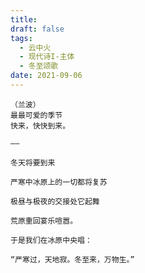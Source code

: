 ```yaml
---
title: 
draft: false
tags:
  - 云中火
  - 现代诗I-主体
  - 冬至颂歌
date: 2021-09-06
---
```

	（兰波）
	最最可爱的季节
	快来，快快到来。
	
	——
	
	冬天将要到来
	
	严寒中冰原上的一切都将复苏
	
	极昼与极夜的交接处它起舞
	
	荒原重回宴乐喧嚣。
	
	于是我们在冰原中央唱：
	
	“严寒过，天地寂。冬至来，万物生。”
